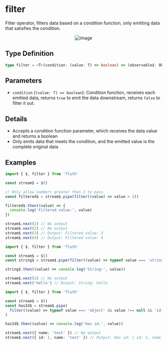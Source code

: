 # filter

Filter operator, filters data based on a condition function, only emitting data that satisfies the condition.

<div style="display: flex; justify-content: center">
  <img src="/filter.drawio.svg" alt="image" >
</div>

## Type Definition

```typescript
type filter = <T>(condition: (value: T) => boolean) => (observable$: Observable<T>) => Observable<T>
```

## Parameters

- `condition` (`(value: T) => boolean`): Condition function, receives each emitted data, returns `true` to emit the data downstream, returns `false` to filter it out.

## Details

- Accepts a condition function parameter, which receives the data value and returns a boolean
- Only emits data that meets the condition, and the emitted value is the complete original data

## Examples

```typescript
import { $, filter } from 'fluth'

const stream$ = $()

// Only allow numbers greater than 2 to pass
const filtered$ = stream$.pipe(filter((value) => value > 2))

filtered$.then((value) => {
  console.log('Filtered value:', value)
})

stream$.next(1) // No output
stream$.next(2) // No output
stream$.next(3) // Output: Filtered value: 3
stream$.next(4) // Output: Filtered value: 4
```

```typescript
import { $, filter } from 'fluth'

const stream$ = $()
const string$ = stream$.pipe(filter((value) => typeof value === 'string'))

string$.then((value) => console.log('String:', value))

stream$.next(1) // No output
stream$.next('hello') // Output: String: hello
```

```typescript
import { $, filter } from 'fluth'

const stream$ = $()
const hasId$ = stream$.pipe(
  filter((value) => typeof value === 'object' && value !== null && 'id' in value)
)

hasId$.then((value) => console.log('Has id:', value))

stream$.next({ name: 'test' }) // No output
stream$.next({ id: 1, name: 'test' }) // Output: Has id: { id: 1, name: 'test' }
```
